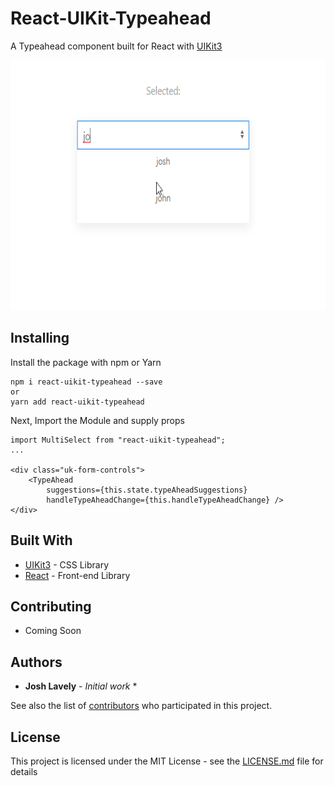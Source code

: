 # React-UIKit-Typeahead

A Typeahead component built for React with [UIKit3](https://https://getuikit.com/)
<p align="center">
  <img width="600" height="400" src="typeAhead.gif">
</p>

## Installing

Install the package with npm or Yarn

```React
npm i react-uikit-typeahead --save
or
yarn add react-uikit-typeahead

```

Next, Import the Module and supply props

```React
import MultiSelect from "react-uikit-typeahead";
...

<div class="uk-form-controls">
    <TypeAhead
        suggestions={this.state.typeAheadSuggestions}
        handleTypeAheadChange={this.handleTypeAheadChange} />
</div>
```

## Built With

* [UIKit3](http://www.dropwizard.io/1.0.2/docs/) - CSS Library
* [React](https://maven.apache.org/) - Front-end Library

## Contributing

* Coming Soon

## Authors

* **Josh Lavely** - *Initial work*  *

See also the list of [contributors](https://github.com/Azayzel/react-uikit-multiselect) who participated in this project.

## License

This project is licensed under the MIT License - see the [LICENSE.md](LICENSE.md) file for details
